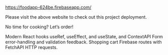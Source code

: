 https://foodapp-624be.firebaseapp.com/

Please visit the above website to check out this project deployment.

No time for cooking? Let’s order!

Modern React hooks useRef, useEffect, and useState, and ContextAPI
Form error-handling and validation feedback.
Shopping cart Firebase routes with FetchAPI HTTP requests.
